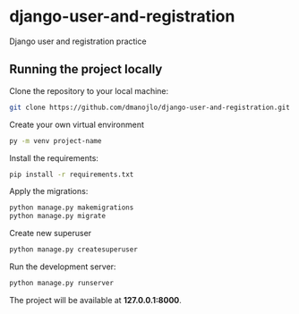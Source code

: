 # django-user-and-registration
Django user and registration practice

## Running the project locally

Clone the repository to your local machine:

```bash
git clone https://github.com/dmanojlo/django-user-and-registration.git
```

Create your own virtual environment
```bash
py -m venv project-name
```

Install the requirements:

```bash
pip install -r requirements.txt
```

Apply the migrations:

```bash
python manage.py makemigrations
python manage.py migrate
```

Create new superuser
```bash
python manage.py createsuperuser
```

Run the development server:

```bash
python manage.py runserver
```



The project will be available at **127.0.0.1:8000**.


